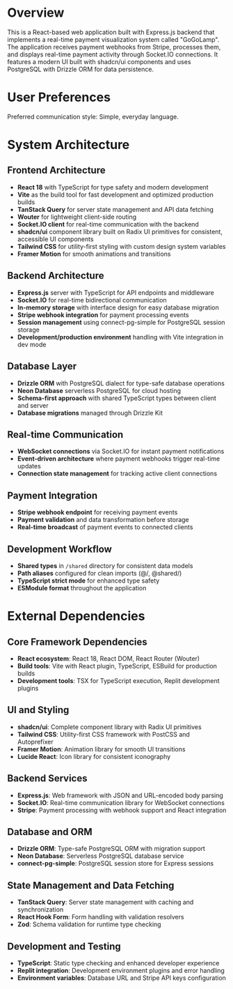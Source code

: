# Overview

This is a React-based web application built with Express.js backend that implements a real-time payment visualization system called "GoGoLamp". The application receives payment webhooks from Stripe, processes them, and displays real-time payment activity through Socket.IO connections. It features a modern UI built with shadcn/ui components and uses PostgreSQL with Drizzle ORM for data persistence.

# User Preferences

Preferred communication style: Simple, everyday language.

# System Architecture

## Frontend Architecture
- **React 18** with TypeScript for type safety and modern development
- **Vite** as the build tool for fast development and optimized production builds
- **TanStack Query** for server state management and API data fetching
- **Wouter** for lightweight client-side routing
- **Socket.IO client** for real-time communication with the backend
- **shadcn/ui** component library built on Radix UI primitives for consistent, accessible UI components
- **Tailwind CSS** for utility-first styling with custom design system variables
- **Framer Motion** for smooth animations and transitions

## Backend Architecture
- **Express.js** server with TypeScript for API endpoints and middleware
- **Socket.IO** for real-time bidirectional communication
- **In-memory storage** with interface design for easy database migration
- **Stripe webhook integration** for payment processing events
- **Session management** using connect-pg-simple for PostgreSQL session storage
- **Development/production environment** handling with Vite integration in dev mode

## Database Layer
- **Drizzle ORM** with PostgreSQL dialect for type-safe database operations
- **Neon Database** serverless PostgreSQL for cloud hosting
- **Schema-first approach** with shared TypeScript types between client and server
- **Database migrations** managed through Drizzle Kit

## Real-time Communication
- **WebSocket connections** via Socket.IO for instant payment notifications
- **Event-driven architecture** where payment webhooks trigger real-time updates
- **Connection state management** for tracking active client connections

## Payment Integration
- **Stripe webhook endpoint** for receiving payment events
- **Payment validation** and data transformation before storage
- **Real-time broadcast** of payment events to connected clients

## Development Workflow
- **Shared types** in `/shared` directory for consistent data models
- **Path aliases** configured for clean imports (@/, @shared/)
- **TypeScript strict mode** for enhanced type safety
- **ESModule format** throughout the application

# External Dependencies

## Core Framework Dependencies
- **React ecosystem**: React 18, React DOM, React Router (Wouter)
- **Build tools**: Vite with React plugin, TypeScript, ESBuild for production builds
- **Development tools**: TSX for TypeScript execution, Replit development plugins

## UI and Styling
- **shadcn/ui**: Complete component library with Radix UI primitives
- **Tailwind CSS**: Utility-first CSS framework with PostCSS and Autoprefixer
- **Framer Motion**: Animation library for smooth UI transitions
- **Lucide React**: Icon library for consistent iconography

## Backend Services
- **Express.js**: Web framework with JSON and URL-encoded body parsing
- **Socket.IO**: Real-time communication library for WebSocket connections
- **Stripe**: Payment processing with webhook support and React integration

## Database and ORM
- **Drizzle ORM**: Type-safe PostgreSQL ORM with migration support
- **Neon Database**: Serverless PostgreSQL database service
- **connect-pg-simple**: PostgreSQL session store for Express sessions

## State Management and Data Fetching
- **TanStack Query**: Server state management with caching and synchronization
- **React Hook Form**: Form handling with validation resolvers
- **Zod**: Schema validation for runtime type checking

## Development and Testing
- **TypeScript**: Static type checking and enhanced developer experience
- **Replit integration**: Development environment plugins and error handling
- **Environment variables**: Database URL and Stripe API keys configuration